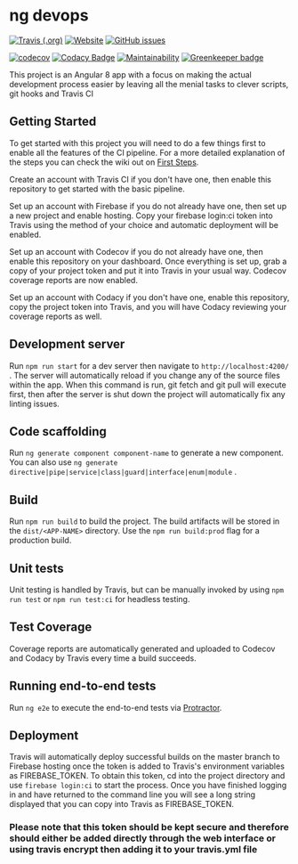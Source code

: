# ng devops

[![Travis (.org)](https://img.shields.io/travis/codemastermick/ng-devops)](https://travis-ci.org/codemastermick/ng-devops)
[![Website](https://img.shields.io/website/http/dev-profile-cd9ed.web.app?down_color=red&down_message=offline&up_message=up)](https://dev-profile-cd9ed.web.app)
[![GitHub issues](https://img.shields.io/github/issues/codemastermick/ng-devops)](https://github.com/codemastermick/ng-devops/issues)

[![codecov](https://codecov.io/gh/codemastermick/ng-devops/branch/master/graph/badge.svg)](https://codecov.io/gh/codemastermick/ng-devops)
[![Codacy Badge](https://api.codacy.com/project/badge/Grade/b091e9b3211a491bbf949b60dcf2011a)](https://www.codacy.com/app/codemastermick/ng-devops?utm_source=github.com&amp;utm_medium=referral&amp;utm_content=codemastermick/ng-devops&amp;utm_campaign=Badge_Grade)
[![Maintainability](https://api.codeclimate.com/v1/badges/d17298f06631349f0f8c/maintainability)](https://codeclimate.com/github/codemastermick/ng-devops/maintainability)
[![Greenkeeper badge](https://badges.greenkeeper.io/codemastermick/ng-devops.svg)](https://greenkeeper.io/)

This project is an Angular 8 app with a focus on making the actual development process easier by leaving all the menial tasks to clever scripts, git hooks and Travis CI

## Getting Started

To get started with this project you will need to do a few things first to enable all the features of the CI pipeline. For a more detailed explanation of the steps you can check the wiki out on [First Steps](https://github.com/codemastermick/ng-devops/wiki/First-Steps).

Create an account with Travis CI if you don't have one, then enable this repository to get started with the basic pipeline.

Set up an account with Firebase if you do not already have one, then set up a new project and enable hosting. Copy your firebase login:ci token into Travis using the method of your choice and automatic deployment will be enabled.

Set up an account with Codecov if you do not already have one, then enable this repository on your dashboard. Once everything is set up, grab a copy of your project token and put it into Travis in your usual way. Codecov coverage reports are now enabled.

Set up an account with Codacy if you don't have one, enable this repository, copy the project token into Travis, and you will have Codacy reviewing your coverage reports as well.

## Development server

Run `npm run start` for a dev server then navigate to `http://localhost:4200/` . The server will automatically reload if you change any of the source files within the app. When this command is run, git fetch and git pull will execute first, then after the server is shut down the project will automatically fix any linting issues.

## Code scaffolding

Run `ng generate component component-name` to generate a new component. You can also use `ng generate directive|pipe|service|class|guard|interface|enum|module` .

## Build

Run `npm run build` to build the project. The build artifacts will be stored in the `dist/<APP-NAME>` directory. Use the `npm run build:prod` flag for a production build.

## Unit tests

Unit testing is handled by Travis, but can be manually invoked by using `npm run test` or `npm run test:ci` for headless testing.

## Test Coverage

Coverage reports are automatically generated and uploaded to Codecov and Codacy by Travis every time a build succeeds.

## Running end-to-end tests

Run `ng e2e` to execute the end-to-end tests via [Protractor](http://www.protractortest.org/).

## Deployment

Travis will automatically deploy successful builds on the master branch to Firebase hosting once the token is added to Travis's environment variables as FIREBASE_TOKEN. To obtain this token, cd into the project directory and use `firebase login:ci` to start the process. Once you have finished logging in and have returned to the command line you will see a long string displayed that you can copy into Travis as FIREBASE_TOKEN.

### Please note that this token should be kept secure and therefore should either be added directly through the web interface or using travis encrypt then adding it to your travis.yml file
